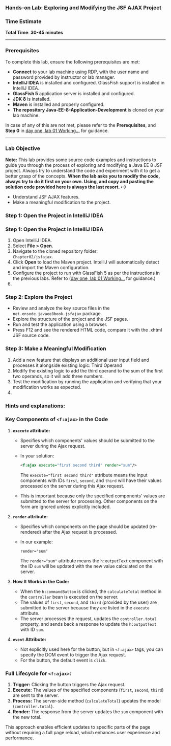 ### Hands-on Lab: Exploring and Modifying the JSF AJAX Project

### **Time Estimate**

**Total Time**: **30-45 minutes**

---

### Prerequisites

To complete this lab, ensure the following prerequisites are met:

- **Connect** to your lab machine using RDP, with the user name and password provided by instructor or lab manager.
- **IntelliJ IDEA** is installed and configured. GlassFish support is installed in IntelliJ IDEA.
- **GlassFish 5** application server is installed and configured.
- **JDK 8** is installed.
- **Maven** is installed and properly configured.
- **The repository Java-EE-8-Application-Development** is cloned on your lab machine.

In case of any of this are not met, please refer to the **Prerequisites**, and **Step 0** in [day one, lab 01 Working...](../day-one/01%20Working%20with%20a%20Simple%20JSF%20form%20Project.md) for guidance.

---

### Lab Objective

**Note:** This lab provides some source code examples and instructions to guide you through the process of exploring and modifying a Java EE 8 JSF project. Always try to understand the code and experiment with it to get a better grasp of the concepts.
**When the lab asks you to modify the code, always try to do it first on your own. Using, and copy and pasting the solution code provided here is always the last resort. :-)**

- Understand JSF AJAX features.
- Make a meaningful modification to the project.

### **Step 1: Open the Project in IntelliJ IDEA**

### Step 1: Open the Project in IntelliJ IDEA

1.  Open IntelliJ IDEA.
2.  Select **File > Open**.
3.  Navigate to the cloned repository folder:  
    `Chapter02/jsfajax`.
4.  Click **Open** to load the Maven project. IntelliJ will automatically detect and import the Maven configuration.
5.  Configure the project to run with GlassFish 5 as per the instructions in the previous labs. Refer to ([day one, lab 01 Working...](../day-one/01%20Working%20with%20a%20Simple%20JSF%20form%20Project.md) for guidance.)
6.

### **Step 2: Explore the Project**

- Review and analyze the key source files in the `net.ensode.javaee8book.jsfajax` package.
- Explore the structure of the project and the JSF pages.
- Run and test the application using a browser.
- Press F12 and see the rendered HTML code, compare it with the .xhtml JSF source code.

### **Step 3: Make a Meaningful Modification**

1.  Add a new feature that displays an additional user input field and processes it alongside existing logic: Third Operand
2.  Modify the existing logic to add the third operand to the sum of the first two operands, so it will add three numbers.
3.  Test the modification by running the application and verifying that your modification works as expected.
4.

### Hints and explanations:

### Key Components of `<f:ajax>` in the Code

1.  **`execute` attribute:**

    - Specifies which components' values should be submitted to the server during the Ajax request.
    - In your solution:

      ```xml
      <f:ajax execute="first second third" render="sum"/>
      ```

      The `execute="first second third"` attribute means the input components with IDs `first`, `second`, and `third` will have their values processed on the server during this Ajax request.

    - This is important because only the specified components' values are submitted to the server for processing. Other components on the form are ignored unless explicitly included.

2.  **`render` attribute:**

    - Specifies which components on the page should be updated (re-rendered) after the Ajax request is processed.
    - In our example:

      ```
      render="sum"

      ```

      The `render="sum"` attribute means the `h:outputText` component with the ID `sum` will be updated with the new value calculated on the server.

3.  **How It Works in the Code:**

    - When the `h:commandButton` is clicked, the `calculateTotal` method in the `controller` bean is executed on the server.
    - The values of `first`, `second`, and `third` (provided by the user) are submitted to the server because they are listed in the `execute` attribute.
    - The server processes the request, updates the `controller.total` property, and sends back a response to update the `h:outputText` with ID `sum`.

4.  **`event` Attribute:**

    - Not explicitly used here for the button, but in `<f:ajax>` tags, you can specify the DOM event to trigger the Ajax request.
    - For the button, the default event is `click`.

### Full Lifecycle for `<f:ajax>`:

1.  **Trigger:** Clicking the button triggers the Ajax request.
2.  **Execute:** The values of the specified components (`first`, `second`, `third`) are sent to the server.
3.  **Process:** The server-side method (`calculateTotal`) updates the model (`controller.total`).
4.  **Render:** The response from the server updates the `sum` component with the new total.

This approach enables efficient updates to specific parts of the page without requiring a full page reload, which enhances user experience and performance.
